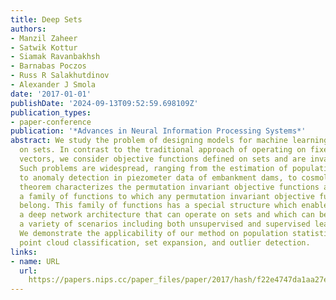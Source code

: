 ```yaml
---
title: Deep Sets
authors:
- Manzil Zaheer
- Satwik Kottur
- Siamak Ravanbakhsh
- Barnabas Poczos
- Russ R Salakhutdinov
- Alexander J Smola
date: '2017-01-01'
publishDate: '2024-09-13T09:52:59.698109Z'
publication_types:
- paper-conference
publication: '*Advances in Neural Information Processing Systems*'
abstract: We study the problem of designing models for machine learning tasks defined
  on sets. In contrast to the traditional approach of operating on fixed dimensional
  vectors, we consider objective functions defined on sets and are invariant to permutations.
  Such problems are widespread, ranging from the estimation of population statistics,
  to anomaly detection in piezometer data of embankment dams, to cosmology. Our main
  theorem characterizes the permutation invariant objective functions and provides
  a family of functions to which any permutation invariant objective function must
  belong. This family of functions has a special structure which enables us to design
  a deep network architecture that can operate on sets and which can be deployed on
  a variety of scenarios including both unsupervised and supervised learning tasks.
  We demonstrate the applicability of our method on population statistic estimation,
  point cloud classification, set expansion, and outlier detection.
links:
- name: URL
  url: 
    https://papers.nips.cc/paper_files/paper/2017/hash/f22e4747da1aa27e363d86d40ff442fe-Abstract.html
---
```

